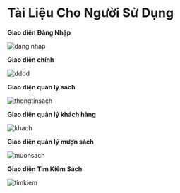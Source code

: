 # Tài Liệu Cho Người Sử Dụng 
**Giao diện Đăng Nhập**

![dang nhap](https://user-images.githubusercontent.com/27818800/28241703-9b87de2e-69c3-11e7-9955-40bbc17544a1.png)

**Giao diện chính**

![dddd](https://user-images.githubusercontent.com/27818800/28241722-e57588c4-69c3-11e7-844e-4f6e53b1d648.png)

**Giao diện quản lý sách**




![thongtinsach](https://user-images.githubusercontent.com/27818800/28241746-5b5f77f2-69c4-11e7-9913-6bc196ecdbeb.png)

**Giao diện quản lý khách hàng**

![khach](https://user-images.githubusercontent.com/27818800/28241760-da5ead70-69c4-11e7-94e4-8d416f247542.png)


**Giao diện quản lý mượn sách**


![muonsach](https://user-images.githubusercontent.com/27818800/28241767-0301480a-69c5-11e7-91f4-18d51c505160.png)


**Giao diện Tìm Kiếm Sách**


![timkiem](https://user-images.githubusercontent.com/27818800/28241788-75580092-69c5-11e7-80a4-4a7aa7981a24.png)
